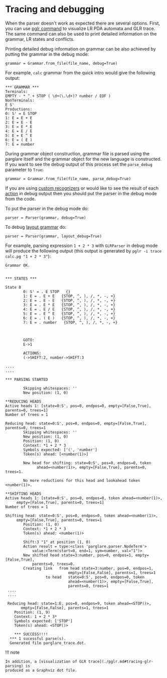 # Tracing and debugging

When the parser doesn't work as expected there are several options. First, you
can use [pglr command](./pglr.md) to visualize LR PDA automata and GLR trace.
The same command can also be used to print detailed information on the grammar,
LR states and conflicts.

Printing detailed debug information on grammar can be also achieved by putting
the grammar in the debug mode:

    grammar = Grammar.from_file(file_name, debug=True)

For example, `calc` grammar from the quick intro would give the following
output:

    *** GRAMMAR ***
    Terminals:
    EMPTY - * ^ + STOP ( \d+(\.\d+)? number / EOF )
    NonTerminals:
    E S'
    Productions:
    0: S' = E STOP
    1: E = E + E
    2: E = E - E
    3: E = E * E
    4: E = E / E
    5: E = E ^ E
    6: E = ( E )
    7: E = number


During grammar object construction, grammar file is parsed using the parglare
itself and the grammar object for the new language is constructed. If you want
to see the debug output of this process set the `parse_debug` parameter to
`True`:

    grammar = Grammar.from_file(file_name, parse_debug=True)


If you are using [custom recognizers](./recognizers.md) or would like to see the
result of each [action](./actions.md) in debug output then you should put the
parser in the debug mode from the code.

To put the parser in the debug mode do:

    parser = Parser(grammar, debug=True)


To debug [layout grammar](./grammar.md#handling-whitespaces-and-comments) do:

    parser = Parser(grammar, layout_debug=True)


For example, parsing expression `1 + 2 * 3` with `GLRParser` in debug mode will
produce the following output (this output is generated by `pglr -i trace calc.pg "1 + 2 * 3"`):

    Grammar OK.


    *** STATES ***

    State 0
            0: S' = . E STOP   {}
            1: E = . E + E   {STOP, ^, ), /, *, -, +}
            2: E = . E - E   {STOP, ^, ), /, *, -, +}
            3: E = . E * E   {STOP, ^, ), /, *, -, +}
            4: E = . E / E   {STOP, ^, ), /, *, -, +}
            5: E = . E ^ E   {STOP, ^, ), /, *, -, +}
            6: E = . ( E )   {STOP, ^, ), /, *, -, +}
            7: E = . number   {STOP, ^, ), /, *, -, +}



            GOTO:
            E->1

            ACTIONS:
            (->SHIFT:2, number->SHIFT:3

    ....
    ....

    *** PARSING STARTED

            Skipping whitespaces: ''
            New position: (1, 0)

    **REDUCING HEADS
    Active heads 1: [state=0:S', pos=0, endpos=0, empty=[False,True], parents=0, trees=1]
    Number of trees = 1

    Reducing head: state=0:S', pos=0, endpos=0, empty=[False,True], parents=0, trees=1
            Skipping whitespaces: ''
            New position: (1, 0)
            Position: (1, 0)
            Context: *1 + 2 * 3
            Symbols expected: ['(', 'number']
            Token(s) ahead: [<number(1)>]

            New head for shifting: state=0:S', pos=0, endpos=0, token
                  ahead=<number(1)>, empty=[False,True], parents=0, trees=1.

            No more reductions for this head and lookahead token <number(1)>.

    **SHIFTING HEADS
    Active heads 1: [state=0:S', pos=0, endpos=0, token ahead=<number(1)>,
         empty=[False,True], parents=0, trees=1]
    Number of trees = 1

    Shifting head: state=0:S', pos=0, endpos=0, token ahead=<number(1)>,
         empty=[False,True], parents=0, trees=1
            Position: (1, 0)
            Context: *1 + 2 * 3
            Token(s) ahead: <number(1)>

            Shift:3 "1" at position (1, 0)
            Action result = type:<class 'parglare.parser.NodeTerm'>
                value:<Term(start=0, end=1, sym=number, val="1")>
            New shifted head state=3:number, pos=0, endpos=1, empty=[False,True],
                parents=0, trees=0.
            Creating link   from head state=3:number, pos=0, endpos=1,
                                empty=[False,False], parents=1, trees=1
                      to head   state=0:S', pos=0, endpos=0, token
                                ahead=<number(1)>, empty=[False,True],
                                parents=0, trees=1
     ....
     ....

     Reducing head: state=1:E, pos=0, endpos=9, token ahead=<STOP()>,
           empty=[False,False], parents=1, trees=1
        Position: (1, 9)
        Context: 1 + 2 * 3*
        Symbols expected: ['STOP']
        Token(s) ahead: <STOP()>

        *** SUCCESS!!!!
      *** 1 sucessful parse(s).
      Generated file parglare_trace.dot.


!!! note

    In addition, a [visualization of GLR trace](./pglr.md#tracing-glr-parsing) is
    produced as a Graphviz dot file.
